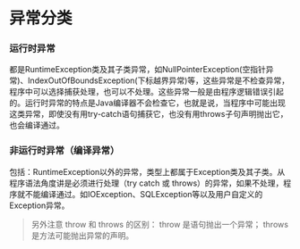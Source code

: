 # 异常分类

### 运行时异常
都是RuntimeException类及其子类异常，如NullPointerException(空指针异常)、IndexOutOfBoundsException(下标越界异常)等，这些异常是不检查异常，程序中可以选择捕获处理，也可以不处理。这些异常一般是由程序逻辑错误引起的。运行时异常的特点是Java编译器不会检查它，也就是说，当程序中可能出现这类异常，即使没有用try-catch语句捕获它，也没有用throws子句声明抛出它，也会编译通过。

### 非运行时异常（编译异常）
包括：RuntimeException以外的异常，类型上都属于Exception类及其子类。从程序语法角度讲是必须进行处理（try catch 或 throws）的异常，如果不处理，程序就不能编译通过。如IOException、SQLException等以及用户自定义的Exception异常。

>另外注意 throw 和 throws 的区别：
>throw 是语句抛出一个异常；
>throws 是方法可能抛出异常的声明。